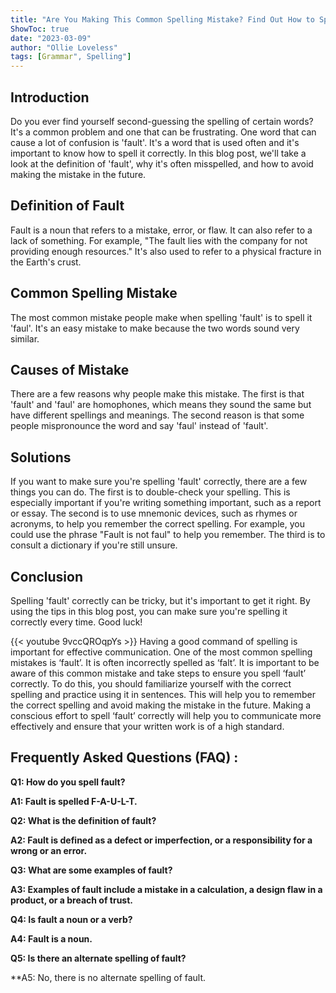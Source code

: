 ```yaml
---
title: "Are You Making This Common Spelling Mistake? Find Out How to Spell 'Fault' Now!"
ShowToc: true 
date: "2023-03-09"
author: "Ollie Loveless" 
tags: [Grammar", Spelling"]
---
```

## Introduction

Do you ever find yourself second-guessing the spelling of certain words? It's a common problem and one that can be frustrating. One word that can cause a lot of confusion is 'fault'. It's a word that is used often and it's important to know how to spell it correctly. In this blog post, we'll take a look at the definition of 'fault', why it's often misspelled, and how to avoid making the mistake in the future.

## Definition of Fault

Fault is a noun that refers to a mistake, error, or flaw. It can also refer to a lack of something. For example, "The fault lies with the company for not providing enough resources." It's also used to refer to a physical fracture in the Earth's crust.

## Common Spelling Mistake

The most common mistake people make when spelling 'fault' is to spell it 'faul'. It's an easy mistake to make because the two words sound very similar.

## Causes of Mistake

There are a few reasons why people make this mistake. The first is that 'fault' and 'faul' are homophones, which means they sound the same but have different spellings and meanings. The second reason is that some people mispronounce the word and say 'faul' instead of 'fault'.

## Solutions

If you want to make sure you're spelling 'fault' correctly, there are a few things you can do. The first is to double-check your spelling. This is especially important if you're writing something important, such as a report or essay. The second is to use mnemonic devices, such as rhymes or acronyms, to help you remember the correct spelling. For example, you could use the phrase "Fault is not faul" to help you remember. The third is to consult a dictionary if you're still unsure.

## Conclusion

Spelling 'fault' correctly can be tricky, but it's important to get it right. By using the tips in this blog post, you can make sure you're spelling it correctly every time. Good luck!

{{< youtube 9vccQROqpYs >}} 
Having a good command of spelling is important for effective communication. One of the most common spelling mistakes is ‘fault’. It is often incorrectly spelled as ‘falt’. It is important to be aware of this common mistake and take steps to ensure you spell ‘fault’ correctly. To do this, you should familiarize yourself with the correct spelling and practice using it in sentences. This will help you to remember the correct spelling and avoid making the mistake in the future. Making a conscious effort to spell ‘fault’ correctly will help you to communicate more effectively and ensure that your written work is of a high standard.

## Frequently Asked Questions (FAQ) :
**Q1: How do you spell fault?**

**A1: Fault is spelled F-A-U-L-T.**

**Q2: What is the definition of fault?**

**A2: Fault is defined as a defect or imperfection, or a responsibility for a wrong or an error.**

**Q3: What are some examples of fault?**

**A3: Examples of fault include a mistake in a calculation, a design flaw in a product, or a breach of trust.**

**Q4: Is fault a noun or a verb?**

**A4: Fault is a noun.**

**Q5: Is there an alternate spelling of fault?**

**A5: No, there is no alternate spelling of fault.





